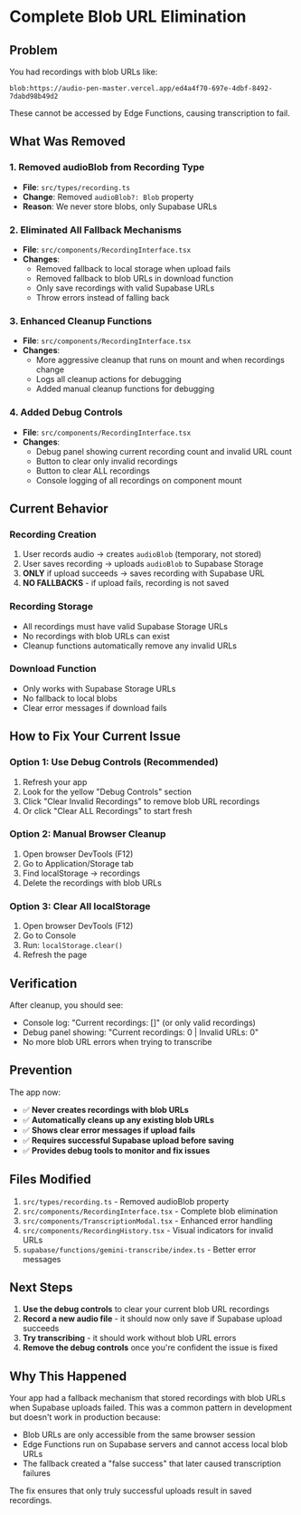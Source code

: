 # Complete Blob URL Elimination

## Problem
You had recordings with blob URLs like:
```
blob:https://audio-pen-master.vercel.app/ed4a4f70-697e-4dbf-8492-7dabd98b49d2
```

These cannot be accessed by Edge Functions, causing transcription to fail.

## What Was Removed

### 1. **Removed audioBlob from Recording Type**
- **File**: `src/types/recording.ts`
- **Change**: Removed `audioBlob?: Blob` property
- **Reason**: We never store blobs, only Supabase URLs

### 2. **Eliminated All Fallback Mechanisms**
- **File**: `src/components/RecordingInterface.tsx`
- **Changes**:
  - Removed fallback to local storage when upload fails
  - Removed fallback to blob URLs in download function
  - Only save recordings with valid Supabase URLs
  - Throw errors instead of falling back

### 3. **Enhanced Cleanup Functions**
- **File**: `src/components/RecordingInterface.tsx`
- **Changes**:
  - More aggressive cleanup that runs on mount and when recordings change
  - Logs all cleanup actions for debugging
  - Added manual cleanup functions for debugging

### 4. **Added Debug Controls**
- **File**: `src/components/RecordingInterface.tsx`
- **Changes**:
  - Debug panel showing current recording count and invalid URL count
  - Button to clear only invalid recordings
  - Button to clear ALL recordings
  - Console logging of all recordings on component mount

## Current Behavior

### **Recording Creation**
1. User records audio → creates `audioBlob` (temporary, not stored)
2. User saves recording → uploads `audioBlob` to Supabase Storage
3. **ONLY** if upload succeeds → saves recording with Supabase URL
4. **NO FALLBACKS** - if upload fails, recording is not saved

### **Recording Storage**
- All recordings must have valid Supabase Storage URLs
- No recordings with blob URLs can exist
- Cleanup functions automatically remove any invalid URLs

### **Download Function**
- Only works with Supabase Storage URLs
- No fallback to local blobs
- Clear error messages if download fails

## How to Fix Your Current Issue

### **Option 1: Use Debug Controls (Recommended)**
1. Refresh your app
2. Look for the yellow "Debug Controls" section
3. Click "Clear Invalid Recordings" to remove blob URL recordings
4. Or click "Clear ALL Recordings" to start fresh

### **Option 2: Manual Browser Cleanup**
1. Open browser DevTools (F12)
2. Go to Application/Storage tab
3. Find localStorage → recordings
4. Delete the recordings with blob URLs

### **Option 3: Clear All localStorage**
1. Open browser DevTools (F12)
2. Go to Console
3. Run: `localStorage.clear()`
4. Refresh the page

## Verification

After cleanup, you should see:
- Console log: "Current recordings: []" (or only valid recordings)
- Debug panel showing: "Current recordings: 0 | Invalid URLs: 0"
- No more blob URL errors when trying to transcribe

## Prevention

The app now:
- ✅ **Never creates recordings with blob URLs**
- ✅ **Automatically cleans up any existing blob URLs**
- ✅ **Shows clear error messages if upload fails**
- ✅ **Requires successful Supabase upload before saving**
- ✅ **Provides debug tools to monitor and fix issues**

## Files Modified

1. `src/types/recording.ts` - Removed audioBlob property
2. `src/components/RecordingInterface.tsx` - Complete blob elimination
3. `src/components/TranscriptionModal.tsx` - Enhanced error handling
4. `src/components/RecordingHistory.tsx` - Visual indicators for invalid URLs
5. `supabase/functions/gemini-transcribe/index.ts` - Better error messages

## Next Steps

1. **Use the debug controls** to clear your current blob URL recordings
2. **Record a new audio file** - it should now only save if Supabase upload succeeds
3. **Try transcribing** - it should work without blob URL errors
4. **Remove the debug controls** once you're confident the issue is fixed

## Why This Happened

Your app had a fallback mechanism that stored recordings with blob URLs when Supabase uploads failed. This was a common pattern in development but doesn't work in production because:
- Blob URLs are only accessible from the same browser session
- Edge Functions run on Supabase servers and cannot access local blob URLs
- The fallback created a "false success" that later caused transcription failures

The fix ensures that only truly successful uploads result in saved recordings.
